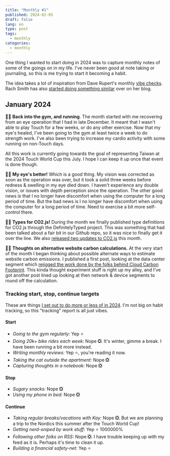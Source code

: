 ```yaml
---
title: "Monthly #1"
published: 2024-02-05
draft: false
lang: en
type: post
tags:
  - monthly
categories:
  - monthly
---
```


One thing I wanted to start doing in 2024 was to capture monthly notes of some of the goings on in my life. I've never been good at note taking or journaling, so this is me trying to start it becoming a habit.

The idea takes a lot of inspiration from Dave Rupert's monthly [vibe checks](/Users/fershad/Developer/quick-takes/src/posts/monthly-1.md). Rach Smith has also [started doing something similar](https://rachsmith.com/tags/#mn&n) over on her blog.

## January 2024

🏃‍♂️ **Back into the gym, and running**. The month started with me recovering from an eye operation that I had in late December. It meant that I wasn't able to play Touch for a few weeks, or do any other exercise. Now that my eye's healed, I've been going to the gym at least twice a week to do strength work. I've also been trying to increase my cardio activity with some running on non-Touch days.

All this work is currently going towards the goal of representing Taiwan at the 2024 Touch World Cup this July. I hope I can keep it up once that event is done though.

🧑‍🦲 **My eye's better!** Which is a good thing. My vision was corrected as soon as the operation was over, but it took a solid three weeks before redness & swelling in my eye died down. I haven't experience any double vision, or issues with depth perception since the operation. The other good news is that I no longer have discomfort when using the computer for a long period of time. But the bad news is I no longer have discomfort when using the computer for a long period of time. Need to exercise a bit more self-control there.

👨‍💻 **Types for CO2.js!** During the month we finally published type definitions for CO2.js through the DefinitelyTyped project. This was something that had been talked about a fair bit in our Github repo, so it was nice to finally get it over the line. We also [released two updates to CO2.js](https://www.thegreenwebfoundation.org/news/release-guide-co2-js-v0-14/) this month.

👨‍💻 **Thoughts on alternative website carbon calculations.** At the very start of the month I began thinking about possible alternate ways to estimate website carbon emissions. I published a first post, looking at the data center segment which [rejigged the work done by the folks behind Cloud Carbon Footprint](https://fershad.com/writing/adapting-cloud-carbon-footprints-methodology-to-website-carbon-estimates/). This kinda thought experiment stuff is right up my alley, and I've got another post lined up looking at then network & device segments to round off the calculation.

### Tracking start, stop, continue targets

These are things [I set out to do more or less of in 2024](https://qt.fershad.com/writing/start-stop-continue-2024/). I'm not big on habit tracking, so this "tracking" report is all just vibes.

#### **Start**

- _Going to the gym regularly:_ Yep ⭐
- _Doing 20k+ bike rides each week:_ Nope ❎. It's winter, gimme a break. I have been running a bit more instead.
- _Writing monthly reviews:_ Yep ⭐, you're reading it now.
- _Taking the cat outside the apartment:_ Nope ❎
- _Capturing thoughts in a notebook:_ Nope ❎

#### **Stop**

- _Sugary snacks:_ Nope ❎
- _Using my phone in bed:_ Nope ❎

#### **Continue**

- _Taking regular breaks/vacations with Kay:_ Nope ❎. But we are planning a trip to the Nordics this summer after the Touch World Cup!
- _Getting nerd-sniped by work stuff:_ Yep ⭐ 1000000%
- _Following other folks on RSS:_ Nope ❎. I have trouble keeping up with my feed as it is. Perhaps it's time to clean it up.
- _Building a financial safety-net:_ Yep ⭐
